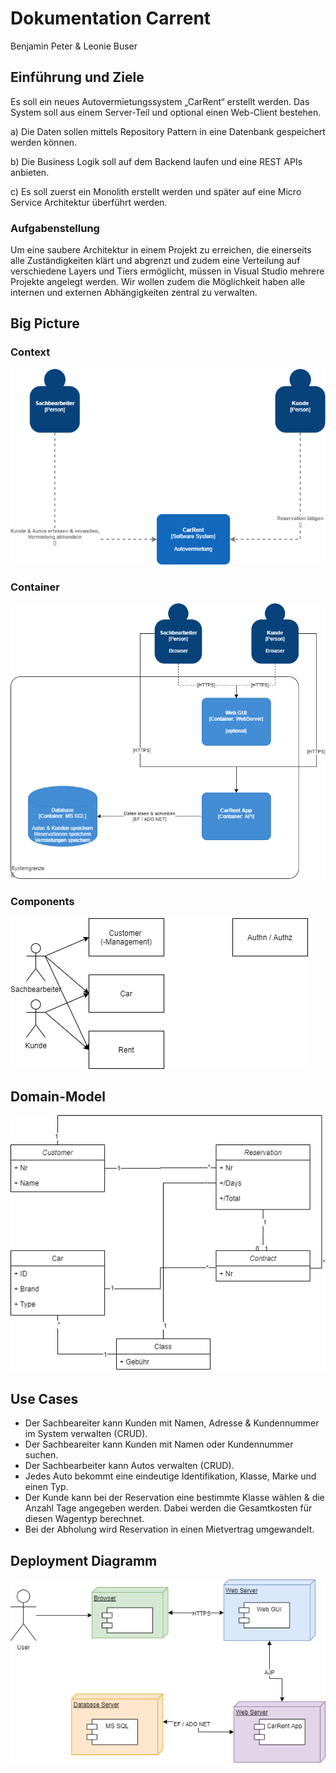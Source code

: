 # Dokumentation Carrent

Benjamin Peter & Leonie Buser

## Einführung und Ziele

Es soll ein neues Autovermietungssystem „CarRent“ erstellt werden. Das System soll aus einem Server-Teil und optional einen Web-Client bestehen.

a) Die Daten sollen mittels Repository Pattern in eine Datenbank gespeichert werden können.

b) Die Business Logik soll auf dem Backend laufen und eine REST APIs anbieten.

c) Es soll zuerst ein Monolith erstellt werden und später auf eine Micro Service Architektur überführt werden.

### Aufgabenstellung

Um eine saubere Architektur in einem Projekt zu erreichen, die einerseits alle Zuständigkeiten klärt und abgrenzt und zudem eine Verteilung auf verschiedene Layers und Tiers ermöglicht, müssen in Visual Studio mehrere Projekte angelegt werden.
Wir wollen zudem die Möglichkeit haben alle internen und externen Abhängigkeiten zentral zu verwalten.

## Big Picture

### Context

![C4-Context-Diagramm](./pics/C4-Context.png)

### Container

![C4-Container-Diagramm](./pics/C4-Container.png)

### Components

![C4-Components-Diagramm](./pics/C4-Components-Unterricht.png)

## Domain-Model

![DomainModel-Diagramm](./pics/DomainModel.png)

## Use Cases

- Der Sachbeareiter kann Kunden mit Namen, Adresse & Kundennummer im System verwalten (CRUD).
- Der Sachbeareiter kann Kunden mit Namen oder Kundennummer suchen.
- Der Sachbearbeiter kann Autos verwalten (CRUD).
- Jedes Auto bekommt eine eindeutige Identifikation, Klasse, Marke und einen Typ.
- Der Kunde kann bei der Reservation eine bestimmte Klasse wählen & die Anzahl Tage angegeben werden. Dabei werden die Gesamtkosten für diesen Wagentyp berechnet.
- Bei der Abholung wird Reservation in einen Mietvertrag umgewandelt.  

## Deployment Diagramm

![Deployment-Diagramm](./pics/Deployment-Diagramm.png)

